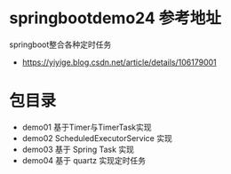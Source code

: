 # springbootdemo24 参考地址
springboot整合各种定时任务
- https://yiyige.blog.csdn.net/article/details/106179001




# 包目录
- demo01    基于Timer与TimerTask实现
- demo02    ScheduledExecutorService 实现
- demo03    基于 Spring Task 实现
- demo04    基于 quartz 实现定时任务